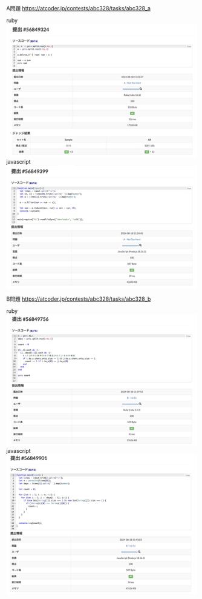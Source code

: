 A問題
https://atcoder.jp/contests/abc328/tasks/abc328_a

ruby
![alt text](a_ruby.png)
javascript
![alt text](a_javascript.png)

B問題
https://atcoder.jp/contests/abc328/tasks/abc328_b

ruby
![alt text](b_ruby.png)
javascript
![alt text](b_javascript.png)

